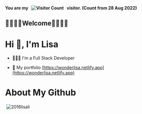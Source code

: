 #### You are my &nbsp; ![Visitor Count](https://profile-counter.glitch.me/2016lisali/count.svg) &nbsp; visitor. (Count from 28 Aug 2022)
## :blue_heart::blue_heart::blue_heart::blue_heart:Welcome:blue_heart::blue_heart::blue_heart::blue_heart:

# Hi 👋, I'm Lisa
- 👩🏻‍💻 I'm a Full Stack Developer

- 💼 My portfolio [https://wonderlisa.netlify.app](https://wonderlisa.netlify.app)


# About My Github
<p>&nbsp;<img align="center" src="https://github-readme-stats.vercel.app/api?username=2016lisali&show_icons=true&locale=en" alt="2016lisali" /></p>
